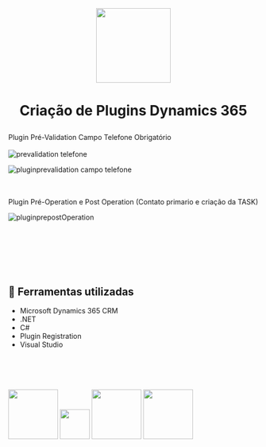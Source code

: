 <div align="center">
  <img src="https://github.com/jonathanmeninezt/Projeto-Plugin-Dynamics/assets/116603241/b95ebd21-7e24-41ae-a29c-796b7a752ebd)" width="150px" />
</div>
<h1 align="center">

<p>Criação de Plugins Dynamics 365</p>
</h1>

Plugin Pré-Validation Campo Telefone Obrigatório
<br>
<br>
![prevalidation telefone](https://github.com/jonathanmeninezt/Projeto-Plugins-Dynamics-CRM/assets/116603241/227fe7e1-ef12-42f5-b045-26144be33baa)

![pluginprevalidation campo telefone](https://github.com/jonathanmeninezt/Projeto-Plugins-Dynamics-CRM/assets/116603241/6b5ca7cb-ed00-49e6-b82a-7b9c366e6725)

<br>
<br>
Plugin Pré-Operation e Post Operation (Contato primario e criação da TASK)
<br>

![pluginprepostOperation](https://github.com/jonathanmeninezt/Projeto-Plugins-Dynamics-CRM/assets/116603241/886d6cc6-75ac-46a8-9ae1-a7d51da9b166)










<br>
<br>
<br>
<br>
<br>

## 🔨 Ferramentas utilizadas

- Microsoft Dynamics 365 CRM
- .NET
- C#
- Plugin Registration
- Visual Studio


<br>
<br>
<br>




<div style="display: inline_block"><br>
  <img src="https://github.com/jonathanmeninezt/Projeto-Plugin-Dynamics/assets/116603241/98c7ba1f-d587-437a-a69c-0d55ff9c905f)" width="100px" />
  <img src="https://github.com/jonathanmeninezt/Projeto-Plugin-Dynamics/assets/116603241/d095d819-c6ba-49a8-86d0-b9c58bca4fb6)" width="60px" />
  <img src="https://github.com/jonathanmeninezt/Projeto-Plugin-Dynamics/assets/116603241/10ae835e-69f8-42e2-9924-6485240ddf78)" width="100px" />
  <img src="https://github.com/jonathanmeninezt/Projeto-Plugin-Dynamics/assets/116603241/8ea7fad8-20a9-4617-aed6-be7f943f2363)" width="100px" />
  
</div>
